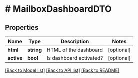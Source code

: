 # # MailboxDashboardDTO

## Properties

Name | Type | Description | Notes
------------ | ------------- | ------------- | -------------
**html** | **string** | HTML of the dashboard | [optional]
**active** | **bool** | Is dashboard activated? | [optional]

[[Back to Model list]](../../README.md#models) [[Back to API list]](../../README.md#endpoints) [[Back to README]](../../README.md)
